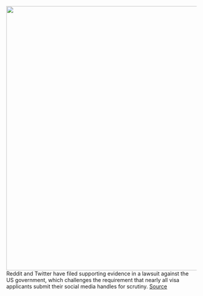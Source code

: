 <img src='https://cdn.vox-cdn.com/thumbor/KwN0hs0ZdCspJ_6vFKRD46gghNY=/0x0:2040x1360/1200x800/filters:focal(857x517:1183x843)/cdn.vox-cdn.com/uploads/chorus_image/image/66879430/acastro_180413_1777_reddit_0001.0.jpg' width='700px' /><br/>
Reddit and Twitter have filed supporting evidence in a lawsuit against the US government, which challenges the requirement that nearly all visa applicants submit their social media handles for scrutiny.
<a href='https://www.theverge.com/2020/6/1/21276642/reddit-twitter-us-visa-applications-social-media-handles-lawsuit'> Source <a/>